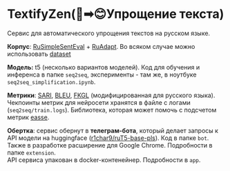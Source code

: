 # TextifyZen(🤬➡😊Упрощение текста)

Сервис для автоматического упрощения текстов на русском языке. 

**Корпус**: [RuSimpleSentEval](https://github.com/dialogue-evaluation/RuSimpleSentEval) + [RuAdapt](https://github.com/Digital-Pushkin-Lab/RuAdapt).
Во всяком случае можно использовать [dataset](https://huggingface.co/datasets/roneneldan/TinyStories) 


**Модель:** t5 (несколько вариантов моделей). 
Код для обучения и инференса в папке `seq2seq`, эксперименты - там же, в ноутбуке `seq2seq_simplification.ipynb`.

**Метрики**: [SARI](https://aclanthology.org/Q16-1029.pdf), [BLEU](http://aclanthology.lst.uni-saarland.de/P02-1040/), [FKGL](https://www.semanticscholar.org/paper/Derivation-of-New-Readability-Formulas-%28Automated-Kincaid-Fishburne/26d5981f7da4b508961aea01d53cd60e2202ff2d) (модифицированная для русского языка). 
Чекпоинты метрик для нейросети хранятся в файле с логами (`seq2seq/train.logs`).
Библиотека, которая может помочь с подсчетом метрик [easse](https://github.com/feralvam/easse.git).

**Обертка**: cервис обернут в **телеграм-бота**, который делает запросы к API модели на huggingface ([r1char9/ruT5-base-pls](https://api-inference.huggingface.co/models/r1char9/ruT5-base-pls)). 
Код в папке `bot`.
Также в разработке расширение для Google Chrome. Подробности в папке `extension`.  
API сервиса упакован в docker-контенейнер. Подробности в `app`.


